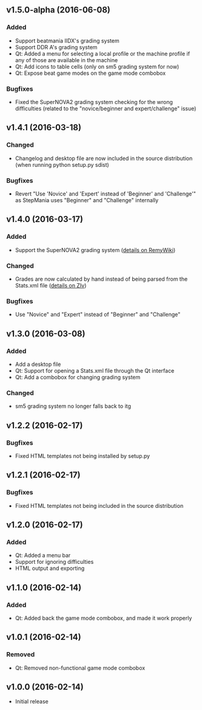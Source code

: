 ## v1.5.0-alpha (2016-06-08)
### Added

* Support beatmania IIDX's grading system
* Support DDR A's grading system
* Qt: Added a menu for selecting a local profile or the machine profile
  if any of those are available in the machine
* Qt: Add icons to table cells (only on sm5 grading system for now)
* Qt: Expose beat game modes on the game mode combobox

### Bugfixes

* Fixed the SuperNOVA2 grading system checking for the wrong difficulties
  (related to the "novice/beginner and expert/challenge" issue)

## v1.4.1 (2016-03-18)
### Changed

* Changelog and desktop file are now included in the source distribution
  (when running python setup.py sdist)

### Bugfixes

* Revert "Use 'Novice' and 'Expert' instead of 'Beginner' and 'Challenge'"
  as StepMania uses "Beginner" and "Challenge" internally

## v1.4.0 (2016-03-17)
### Added

* Support the SuperNOVA2 grading system ([details on RemyWiki][rw-sn2])

### Changed

* Grades are now calculated by hand instead of being parsed from the
  Stats.xml file ([details on ZIv][ziv-grades])

### Bugfixes

* Use "Novice" and "Expert" instead of "Beginner" and "Challenge"

## v1.3.0 (2016-03-08)
### Added

* Add a desktop file
* Qt: Support for opening a Stats.xml file through the Qt interface
* Qt: Add a combobox for changing grading system

### Changed

* sm5 grading system no longer falls back to itg

## v1.2.2 (2016-02-17)
### Bugfixes

* Fixed HTML templates not being installed by setup.py

## v1.2.1 (2016-02-17)
### Bugfixes

* Fixed HTML templates not being included in the source distribution

## v1.2.0 (2016-02-17)
### Added

* Qt: Added a menu bar
* Support for ignoring difficulties
* HTML output and exporting

## v1.1.0 (2016-02-14)
### Added

* Qt: Added back the game mode combobox, and made it work properly

## v1.0.1 (2016-02-14)
### Removed

* Qt: Removed non-functional game mode combobox

## v1.0.0 (2016-02-14)

* Initial release

[rw-sn2]: https://remywiki.com/DanceDanceRevolution_SuperNOVA2_Scoring_System
[ziv-grades]: https://zenius-i-vanisher.com/v5.2/viewthread.php?threadid=6582#p349466
<!-- vim: set ft=markdown: -->
